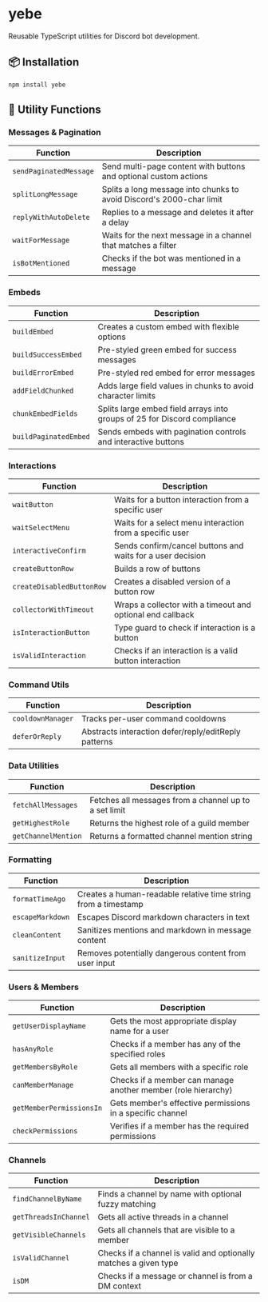 # yebe

Reusable TypeScript utilities for Discord bot development.

## 📦 Installation

```bash
npm install yebe
```

## 📄 Utility Functions

### Messages & Pagination

| Function               | Description                                                           |
|------------------------|-----------------------------------------------------------------------|
| `sendPaginatedMessage` | Send multi-page content with buttons and optional custom actions      |
| `splitLongMessage`     | Splits a long message into chunks to avoid Discord's 2000-char limit  |
| `replyWithAutoDelete`  | Replies to a message and deletes it after a delay                     |
| `waitForMessage`       | Waits for the next message in a channel that matches a filter         |
| `isBotMentioned`       | Checks if the bot was mentioned in a message                          |

### Embeds

| Function               | Description                                                                 |
|------------------------|-----------------------------------------------------------------------------|
| `buildEmbed`           | Creates a custom embed with flexible options                                |
| `buildSuccessEmbed`    | Pre-styled green embed for success messages                                 |
| `buildErrorEmbed`      | Pre-styled red embed for error messages                                     |
| `addFieldChunked`      | Adds large field values in chunks to avoid character limits                 |
| `chunkEmbedFields`     | Splits large embed field arrays into groups of 25 for Discord compliance    |
| `buildPaginatedEmbed`  | Sends embeds with pagination controls and interactive buttons               |

### Interactions

| Function                  | Description                                                               |
|---------------------------|---------------------------------------------------------------------------|
| `waitButton`              | Waits for a button interaction from a specific user                       |
| `waitSelectMenu`          | Waits for a select menu interaction from a specific user                  |
| `interactiveConfirm`      | Sends confirm/cancel buttons and waits for a user decision                |
| `createButtonRow`         | Builds a row of buttons                                                   |
| `createDisabledButtonRow` | Creates a disabled version of a button row                                |
| `collectorWithTimeout`    | Wraps a collector with a timeout and optional end callback                |
| `isInteractionButton`     | Type guard to check if interaction is a button                            |
| `isValidInteraction`      | Checks if an interaction is a valid button interaction                    |

### Command Utils

| Function             | Description                                                               |
|----------------------|---------------------------------------------------------------------------|
| `cooldownManager`    | Tracks per-user command cooldowns                                         |
| `deferOrReply`       | Abstracts interaction defer/reply/editReply patterns                      |

### Data Utilities

| Function             | Description                                                               |
|----------------------|---------------------------------------------------------------------------|
| `fetchAllMessages`   | Fetches all messages from a channel up to a set limit                     |
| `getHighestRole`     | Returns the highest role of a guild member                                |
| `getChannelMention`  | Returns a formatted channel mention string                                |



### Formatting

| Function             | Description                                                               |
|----------------------|---------------------------------------------------------------------------|
| `formatTimeAgo`      | Creates a human-readable relative time string from a timestamp            |
| `escapeMarkdown`     | Escapes Discord markdown characters in text                               |
| `cleanContent`       | Sanitizes mentions and markdown in message content                        |
| `sanitizeInput`      | Removes potentially dangerous content from user input                     |

### Users & Members

| Function               | Description                                                             |
|------------------------|-------------------------------------------------------------------------|
| `getUserDisplayName`   | Gets the most appropriate display name for a user                       |
| `hasAnyRole`           | Checks if a member has any of the specified roles                       |
| `getMembersByRole`     | Gets all members with a specific role                                   |
| `canMemberManage`      | Checks if a member can manage another member (role hierarchy)           |
| `getMemberPermissionsIn` | Gets member's effective permissions in a specific channel             |
| `checkPermissions`     | Verifies if a member has the required permissions                       |

### Channels

| Function               | Description                                                             |
|------------------------|-------------------------------------------------------------------------|
| `findChannelByName`    | Finds a channel by name with optional fuzzy matching                    |
| `getThreadsInChannel`  | Gets all active threads in a channel                                    |
| `getVisibleChannels`   | Gets all channels that are visible to a member                          |
| `isValidChannel`       | Checks if a channel is valid and optionally matches a given type        |
| `isDM`                 | Checks if a message or channel is from a DM context                     |
